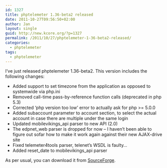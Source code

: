 ```yaml
---
id: 1327
title: phptelemeter 1.36-beta2 released
date: 2011-10-27T09:56:50+02:00
author: Jan
layout: single
guid: http://new.kcore.org/?p=1327
permalink: /2011/10/27/phptelemeter-1-36-beta2-released/
categories:
  - phptelemeter
tags:
  - phptelemeter
---
```

I&#8217;ve just released phptelemeter 1.36-beta2. This version includes the following changes:

  * Added support to set timezone from the application as opposed to systemwide via php.ini
  * Removed call-time pass-by-reference function calls (deprecated in php 5.3)
  * Corrected &#8216;php version too low&#8217; error to actually ask for php >= 5.0.0
  * Added subaccount parameter to account section, to select the actual account in case there are multiple under the same login
  * Updated mobilevikings_api parser to new API (2.0)
  * The edpnet_web parser is dropped for now &#8211; I haven&#8217;t been able to figure out sofar how to make it work again against their new AJAX-drive site
  * Fixed telemeter4tools parser, telenet&#8217;s WSDL is faulty&#8230;
  * Added reset\_date to mobilevikings\_api parser

As per usual, you can download it from <a href="http://sourceforge.net/projects/phptelemeter" target="_blank">SourceForge</a>.